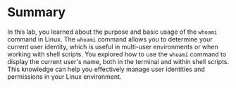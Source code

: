 # Summary

In this lab, you learned about the purpose and basic usage of the `whoami` command in Linux. The `whoami` command allows you to determine your current user identity, which is useful in multi-user environments or when working with shell scripts. You explored how to use the `whoami` command to display the current user's name, both in the terminal and within shell scripts. This knowledge can help you effectively manage user identities and permissions in your Linux environment.

